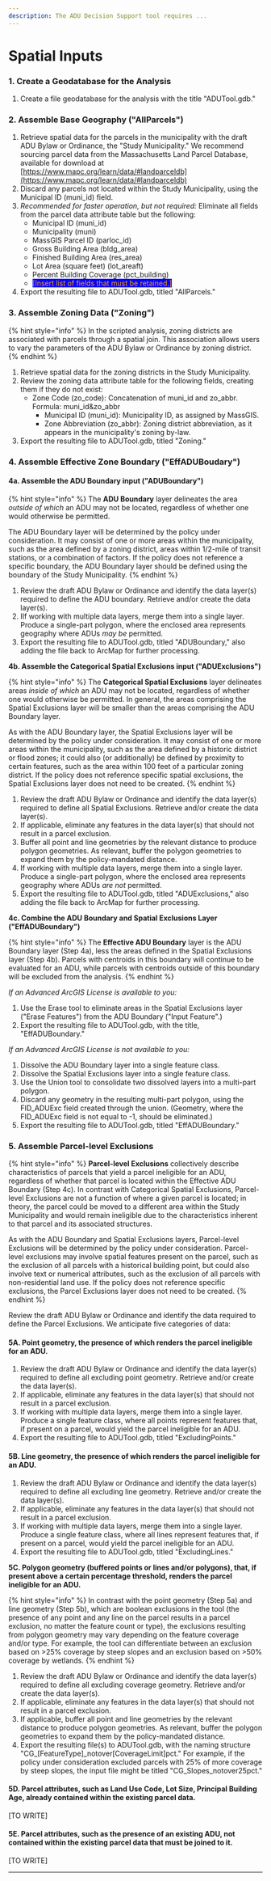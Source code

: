 ```yaml
---
description: The ADU Decision Support tool requires ...
---
```


# Spatial Inputs

### 1.  Create a Geodatabase for the Analysis

1. Create a file geodatabase for the analysis with the title "ADUTool.gdb."

### 2.  Assemble Base Geography ("AllParcels")

1. Retrieve spatial data for the parcels in the municipality with the draft ADU Bylaw or Ordinance, the "Study Municipality." We recommend sourcing parcel data from the Massachusetts Land Parcel Database, available for download at [https://www.mapc.org/learn/data/#landparceldb](https://www.mapc.org/learn/data/#landparceldb)
2. Discard any parcels not located within the Study Municipality, using the Municipal ID (muni\_id) field.&#x20;
3. _Recommended for faster operation, but not required:_ Eliminate all fields from the parcel data attribute table but the following:
   * Municipal ID (muni\_id)
   * Municipality (muni)
   * MassGIS Parcel ID (parloc\_id)
   * Gross Building Area (bldg\_area)
   * Finished Building Area (res\_area)
   * Lot Area (square feet) (lot\_areaft)
   * Percent Building Coverage (pct\_building)
   * <mark style="color:orange;background-color:blue;">\[Insert list of fields that must be retained.]</mark>
4. Export the resulting file to ADUTool.gdb, titled "AllParcels."

### 3.  Assemble Zoning Data ("Zoning")

{% hint style="info" %}
In the scripted analysis, zoning districts are associated with parcels through a spatial join. This association allows users to vary the parameters of the ADU Bylaw or Ordinance by zoning district.
{% endhint %}

1. Retrieve spatial data for the zoning districts in the Study Municipality.&#x20;
2. Review the zoning data attribute table for the following fields, creating them if they do not exist:
   * Zone Code (zo\_code): Concatenation of muni\_id and zo\_abbr. Formula: muni\_id\&zo\_abbr
     * Municipal ID (muni\_id): Municipality ID, as assigned by MassGIS.
     * Zone Abbreviation (zo\_abbr): Zoning district abbreviation, as it appears in the municipality's zoning by-law.
3. Export the resulting file to ADUTool.gdb, titled "Zoning."

### 4. Assemble Effective Zone Boundary ("EffADUBoudary")

#### 4a.  Assemble the ADU Boundary input **("ADUBoundary")**

{% hint style="info" %}
The **ADU Boundary** layer delineates the area _outside of which_ an ADU may not be located, regardless of whether one would otherwise be permitted.&#x20;

The ADU Boundary layer will be determined by the policy under consideration. It may consist of one or more areas within the municipality, such as the area defined by a zoning district, areas within 1/2-mile of transit stations, or a combination of factors. If the policy does not reference a specific boundary, the ADU Boundary layer should be defined using the boundary of the Study Municipality.
{% endhint %}

1. Review the draft ADU Bylaw or Ordinance and identify the data layer(s) required to define the ADU boundary. Retrieve and/or create the data layer(s).&#x20;
2. IIf working with multiple data layers, merge them into a single layer. Produce a single-part polygon, where the enclosed area represents geography where ADUs _may be_ permitted.
3. Export the resulting file to ADUTool.gdb, titled "ADUBoundary," also adding the file back to ArcMap for further processing.

**4b.  Assemble the Categorical Spatial Exclusions input ("ADUExclusions")**

{% hint style="info" %}
The **Categorical Spatial Exclusions** layer delineates areas _inside of which_ an ADU may not be located, regardless of whether one would otherwise be permitted. In general, the areas comprising the Spatial Exclusions layer will be smaller than the areas comprising the ADU Boundary layer.

As with the ADU Boundary layer, the Spatial Exclusions layer will be determined by the policy under consideration. It may consist of one or more areas within the municipality, such as the area defined by a historic district or flood zones; it could also (or additionally) be defined by proximity to certain features, such as the area within 100 feet of a particular zoning district. If the policy does not reference specific spatial exclusions, the Spatial Exclusions layer does not need to be created.
{% endhint %}

1. Review the draft ADU Bylaw or Ordinance and identify the data layer(s) required to define all Spatial Exclusions. Retrieve and/or create the data layer(s).&#x20;
2. If applicable, eliminate any features in the data layer(s) that should not result in a parcel exclusion.
3. Buffer all point and line geometries by the relevant distance to produce polygon geometries. As relevant, buffer the polygon geometries to expand them by the policy-mandated distance.
4. If working with multiple data layers, merge them into a single layer. Produce a single-part polygon, where the enclosed area represents geography where ADUs _are not_ permitted.
5. Export the resulting file to ADUTool.gdb, titled "ADUExclusions," also adding the file back to ArcMap for further processing.

**4c.  Combine the ADU Boundary and Spatial Exclusions Layer ("EffADUBoundary")**

{% hint style="info" %}
The **Effective ADU Boundary** layer is the ADU Boundary layer (Step 4a), less the areas defined in the Spatial Exclusions layer (Step 4b). Parcels with centroids in this boundary will continue to be evaluated for an ADU, while parcels with centroids outside of this boundary will be excluded from the analysis.
{% endhint %}

_If an Advanced ArcGIS License is available to you:_&#x20;

1. Use the Erase tool to eliminate areas in the Spatial Exclusions layer ("Erase Features") from the ADU Boundary ("Input Feature".)
2. Export the resulting file to ADUTool.gdb, with the title, "EffADUBoundary."

_If an Advanced ArcGIS License is not available to you:_&#x20;

1. Dissolve the ADU Boundary layer into a single feature class.
2. Dissolve the Spatial Exclusions layer into a single feature class.
3. Use the Union tool to consolidate two dissolved layers into a multi-part polygon.&#x20;
4. Discard any geometry in the resulting multi-part polygon, using the FID\_ADUExc field created through the union. (Geometry, where the FID\_ADUExc field is not equal to -1, should be eliminated.)
5. Export the resulting file to ADUTool.gdb, titled "EffADUBoundary."

### 5. Assemble Parcel-level Exclusions

{% hint style="info" %}
**Parcel-level Exclusions** collectively describe characteristics of parcels that yield a parcel ineligible for an ADU, regardless of whether that parcel is located within the Effective ADU Boundary (Step 4c). In contrast with Categorical Spatial Exclusions, Parcel-level Exclusions are not a function of where a given parcel is located; in theory, the parcel could be moved to a different area within the Study Municipality and would remain ineligible due to the characteristics inherent to that parcel and its associated structures.

As with the ADU Boundary and Spatial Exclusions layers, Parcel-level Exclusions will be determined by the policy under consideration. Parcel-level exclusions may involve spatial features present on the parcel, such as the exclusion of all parcels with a historical building point, but could also involve text or numerical attributes, such as the exclusion of all parcels with non-residential land use. If the policy does not reference specific exclusions, the Parcel Exclusions layer does not need to be created.
{% endhint %}

Review the draft ADU Bylaw or Ordinance and identify the data required to define the Parcel Exclusions. We anticipate five categories of data:

#### 5A. Point geometry, the presence of which renders the parcel ineligible for an ADU.&#x20;

1. Review the draft ADU Bylaw or Ordinance and identify the data layer(s) required to define all excluding point geometry. Retrieve and/or create the data layer(s).
2. If applicable, eliminate any features in the data layer(s) that should not result in a parcel exclusion.
3. If working with multiple data layers, merge them into a single layer. Produce a single feature class, where all points represent features that, if present on a parcel, would yield the parcel ineligible for an ADU.
4. Export the resulting file to ADUTool.gdb, titled "ExcludingPoints."

#### 5B. Line geometry, the presence of which renders the parcel ineligible for an ADU.&#x20;

1. Review the draft ADU Bylaw or Ordinance and identify the data layer(s) required to define all excluding line geometry. Retrieve and/or create the data layer(s).
2. If applicable, eliminate any features in the data layer(s) that should not result in a parcel exclusion.
3. If working with multiple data layers, merge them into a single layer. Produce a single feature class, where all lines represent features that, if present on a parcel, would yield the parcel ineligible for an ADU.
4. Export the resulting file to ADUTool.gdb, titled "ExcludingLines."

**5C. Polygon geometry (buffered points or lines and/or polygons), that, if present above a certain percentage threshold, renders the parcel ineligible for an ADU.**&#x20;

{% hint style="info" %}
In contrast with the point geometry (Step 5a) and line geometry (Step 5b), which are boolean exclusions in the tool (the presence of any point and any line on the parcel results in a parcel exclusion, no matter the feature count or type), the exclusions resulting from polygon geometry may vary depending on the feature coverage and/or type. For example, the tool can differentiate between an exclusion based on >25% coverage by steep slopes and an exclusion based on >50% coverage by wetlands.
{% endhint %}

1. Review the draft ADU Bylaw or Ordinance and identify the data layer(s) required to define all excluding coverage geometry. Retrieve and/or create the data layer(s).
2. If applicable, eliminate any features in the data layer(s) that should not result in a parcel exclusion.
3. If applicable, buffer all point and line geometries by the relevant distance to produce polygon geometries. As relevant, buffer the polygon geometries to expand them by the policy-mandated distance.
4. Export the resulting file(s) to ADUTool.gdb, with the naming structure "CG\_\[FeatureType]\_notover\[CoverageLimit]pct." For example, if the policy under consideration excluded parcels with 25% of more coverage by steep slopes, the input file might be titled "CG\_Slopes\_notover25pct."&#x20;

#### 5D. Parcel attributes, such as Land Use Code, Lot Size, Principal Building Age, already contained within the existing parcel data.&#x20;

\[TO WRITE]

#### 5E. Parcel attributes, such as the presence of an existing ADU, not contained within the existing parcel data that must be joined to it.

\[TO WRITE]



****
